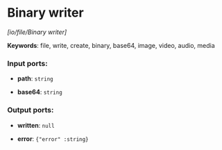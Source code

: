 # Binary writer

_[io/file/Binary writer]_

__Keywords__: file, write, create, binary, base64, image, video, audio, media

### Input ports:

* __path__: ` string `


* __base64__: ` string `

### Output ports:

* __written__: ` null `


* __error__: ` {"error" :string} `

